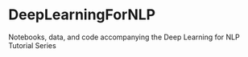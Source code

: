# DeepLearningForNLP
Notebooks, data, and code accompanying the Deep Learning for NLP Tutorial Series
